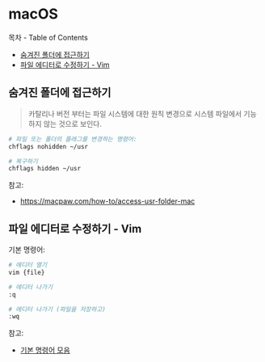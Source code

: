 # macOS

목차 - Table of Contents

- [숨겨진 폴더에 접근하기](#숨겨진-폴더에-접근하기)
- [파일 에디터로 수정하기 - Vim](#파일-에디터로-수정하기---Vim)

## 숨겨진 폴더에 접근하기

> 카탈리나 버전 부터는 파일 시스템에 대한 원칙 변경으로 시스템 파일에서 기능하지 않는 것으로 보인다.

```zsh
# 파일 또는 폴더의 플래그를 변경하는 명령어:
chflags nohidden ~/usr

# 복구하기
chflags hidden ~/usr
```

참고:

- https://macpaw.com/how-to/access-usr-folder-mac

## 파일 에디터로 수정하기 - Vim

기본 명령어:

```zsh
# 에디터 열기
vim {file}

# 에디터 나가기
:q

# 에디터 나가기 (파일을 저장하고)
:wq
```

참고:

- [기본 명령어 모음](https://www.keycdn.com/blog/vim-commands)
